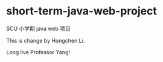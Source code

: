 # short-term-java-web-project
SCU 小学期 java web 项目

This is change by Hongchen Li.

Long live Professor Yang!
